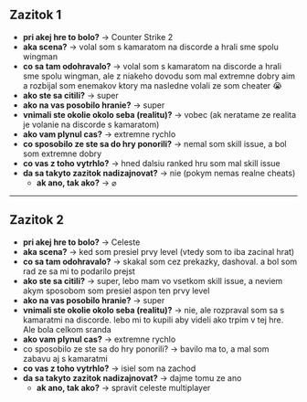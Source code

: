 ## Zazitok 1

- **pri akej hre to bolo?** -> Counter Strike 2
- **aka scena?** -> volal som s kamaratom na discorde a hrali sme spolu wingman
- **co sa tam odohravalo?** -> volal som s kamaratom na discorde a hrali sme spolu wingman, ale z niakeho dovodu som mal extremne dobry aim a rozbijal som enemakov ktory ma nasledne volali ze som cheater 😭
- **ako ste sa citili?** -> super
- **ako na vas posobilo hranie?** -> super
- **vnimali ste okolie okolo seba (realitu)?** -> vobec (ak neratame ze realita je volanie na discorde s kamaratom)
- **ako vam plynul cas?** -> extremne rychlo
- **co sposobilo ze ste sa do hry ponorili?** -> nemal som skill issue, a bol som extremne dobry
- **co vas z toho vytrhlo?** -> hned dalsiu ranked hru som mal skill issue
- **da sa takyto zazitok nadizajnovat?** -> nie (pokym nemas realne cheats)
  - **ak ano, tak ako?** -> ⌀

---

## Zazitok 2

- **pri akej hre to bolo?** -> Celeste
- **aka scena?** -> ked som presiel prvy level (vtedy som to iba zacinal hrat)
- **co sa tam odohravalo?** -> skakal som cez prekazky, dashoval. a bol som rad ze sa mi to podarilo prejst
- **ako ste sa citili?** -> super, lebo mam vo vsetkom skill issue, a neviem akym sposobom som presiel aspon ten prvy level
- **ako na vas posobilo hranie?** -> super
- **vnimali ste okolie okolo seba (realitu)?** -> nie, ale rozpraval som sa s kamaratmi na discorde. lebo mi to kupili aby videli ako trpim v tej hre. Ale bola celkom sranda
- **ako vam plynul cas?** -> extremne rychlo
- co sposobilo ze ste sa do hry ponorili? -> bavilo ma to, a mal som zabavu aj s kamaratmi
- **co vas z toho vytrhlo?** -> isiel som na zachod
- **da sa takyto zazitok nadizajnovat?** -> dajme tomu ze ano
  - **ak ano, tak ako?** -> spravit celeste multiplayer